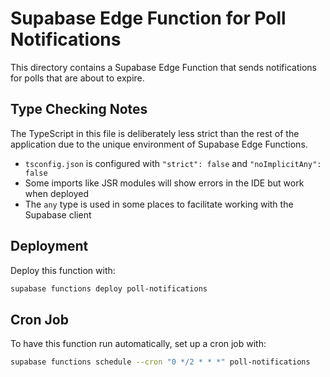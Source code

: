 # Supabase Edge Function for Poll Notifications

This directory contains a Supabase Edge Function that sends notifications for polls that are about to expire.

## Type Checking Notes

The TypeScript in this file is deliberately less strict than the rest of the application due to the unique environment of Supabase Edge Functions.

- `tsconfig.json` is configured with `"strict": false` and `"noImplicitAny": false`
- Some imports like JSR modules will show errors in the IDE but work when deployed
- The `any` type is used in some places to facilitate working with the Supabase client

## Deployment

Deploy this function with:

```bash
supabase functions deploy poll-notifications
```

## Cron Job

To have this function run automatically, set up a cron job with:

```bash
supabase functions schedule --cron "0 */2 * * *" poll-notifications
```